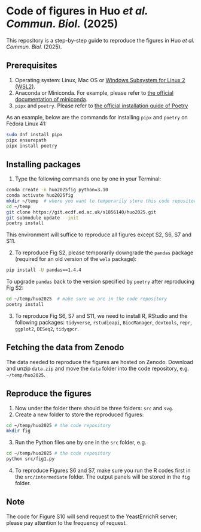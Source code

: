 # Code of figures in Huo _et al._ _Commun. Biol._ (2025)
This repository is a step-by-step guide to reproduce the figures in Huo _et al._ _Commun. Biol._ (2025).

## Prerequisites
1. Operating system: Linux, Mac OS or [Windows Subsystem for Linux 2 (WSL2)](https://learn.microsoft.com/en-us/windows/wsl/install).
2. Anaconda or Miniconda. For example, please refer to [the official documentation of miniconda](https://docs.anaconda.com/miniconda/install/).
3. `pipx` and `poetry`. Please refer to [the official installation guide of Poetry](https://python-poetry.org/docs/#installation)

As an example, below are the commands for installing `pipx` and `poetry` on Fedora Linux 41:
```sh
sudo dnf install pipx
pipx ensurepath
pipx install poetry
```

## Installing packages
1. Type the following commands one by one in your Terminal:
```sh
conda create -n huo2025fig python=3.10
conda activate huo2025fig
mkdir ~/temp  # where you want to temporarily store this code repository
cd ~/temp
git clone https://git.ecdf.ed.ac.uk/s1856140/huo2025.git
git submodule update --init
poetry install
```
This environment will suffice to reproduce all figures except S2, S6, S7 and S11.

2. To reproduce Fig S2, please temporarily downgrade the `pandas` package (required for an old version of the `wela` package):
```sh
pip install -U pandas==1.4.4
```
To upgrade `pandas` back to the version specified by `poetry` after reproducing Fig S2:
```sh
cd ~/temp/huo2025  # make sure we are in the code repository
poetry install
```

3. To reproduce Fig S6, S7 and S11, we need to install R, RStudio and the following packages: `tidyverse`, `rstudioapi`, `BiocManager`, `devtools`, `repr`, `ggplot2`, `DESeq2`, `tidyqpcr`. 

## Fetching the data from Zenodo
The data needed to reproduce the figures are hosted on Zenodo. Download and unzip `data.zip` and move the `data` folder into the code repository, e.g. `~/temp/huo2025`.

## Reproduce the figures
1. Now under the folder there should be three folders: `src` and `svg`.
2. Create a new folder to store the reproduced figures:
``` sh
cd ~/temp/huo2025 # the code repository
mkdir fig
```
3. Run the Python files one by one in the `src` folder, e.g.
```sh
cd ~/temp/huo2025 # the code repository
python src/fig1.py
```
4. To reproduce Figures S6 and S7, make sure you run the R codes first in the `src/intermediate` folder. The output panels will be stored in the `fig` folder.

## Note
The code for Figure S10 will send request to the YeastEnrichR server; please pay attention to the frequency of request. 
